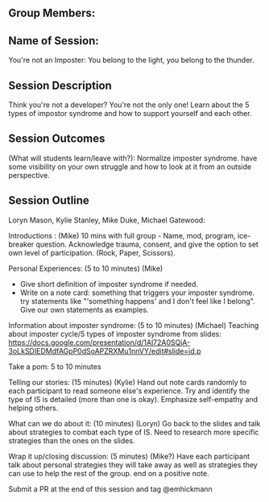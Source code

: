 ## Group Members:


## Name of Session: 
You're not an Imposter: You belong to the light, you belong to the thunder.

## Session Description 

Think you're not a developer? You're not the only one! Learn about the 5 types of impostor syndrome and how to support yourself and each other.

## Session Outcomes 

(What will students learn/leave with?): 
Normalize imposter syndrome.
have some visibility on your own struggle and how to look at it from an outside perspective. 

## Session Outline 

Loryn Mason, Kylie Stanley, Mike Duke, Michael Gatewood:

Introductions : (Mike) 10 mins with full group - Name, mod, program, ice-breaker question. Acknowledge trauma, consent, and give the option to set own level of participation. (Rock, Paper, Scissors). 

Personal Experiences: (5 to 10 minutes) (Mike)
 - Give short definition of imposter syndrome if needed.
 - Write on a note card: something that triggers your imposter syndrome. try statements like "'something happens' and I don't feel like I belong". Give our own statements as examples. 

Information about imposter syndrome: (5 to 10 minutes) (Michael) Teaching about imposter cycle/5 types of imposter syndrome from slides:
https://docs.google.com/presentation/d/1Al72A0SQjA-3oLkSDIEDMdfAGpP0dSoAPZRXMu1nnVY/edit#slide=id.p

Take a pom: 5 to 10 minutes

Telling our stories: (15 minutes) (Kylie) Hand out note cards randomly to each participant to read someone else's experience. Try and identify the type of IS is detailed (more than one is okay). Emphasize self-empathy and helping others. 

What can we do about it: (10 minutes) (Loryn) Go back to the slides and talk about strategies to combat each type of IS. Need to research more specific strategies than the ones on the slides. 

Wrap it up/closing discussion: (5 minutes) (Mike?) Have each participant talk about personal strategies they will take away as well as strategies they can use to help the rest of the group. end on a positive note. 

Submit a PR at the end of this session and tag @emhickmann
